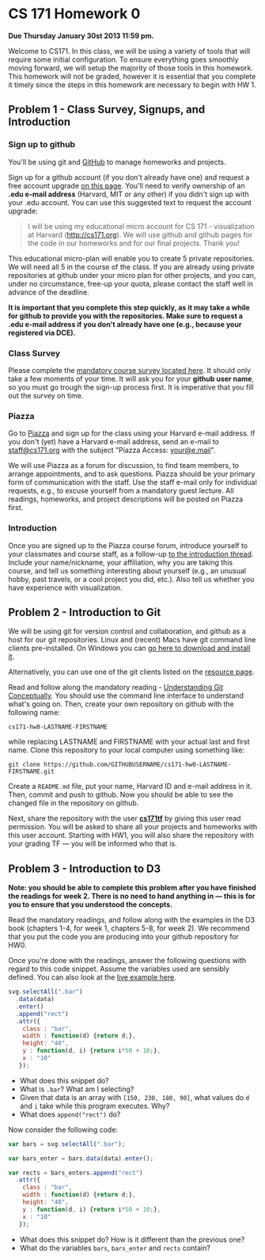 # CS 171 Homework 0

**Due Thursday January 30st 2013 11:59 pm.**

Welcome to CS171.  In this class, we will be using a variety of tools that will require some initial configuration. To ensure everything goes smoothly moving forward, we will setup the majority of those tools in this homework.  This homework will not be graded, however it is essential that you complete it timely since the steps in this homework are necessary to begin with HW 1.

## Problem 1 - Class Survey, Signups, and Introduction

### Sign up to github

You'll be using git and [GitHub](http://github.com) to manage homeworks and projects. 

Sign up for a github account (if you don't already have one) and request a free account upgrade [on this page](https://github.com/edu). You'll need to verify ownership of an **.edu e-mail address** (Harvard, MIT or any other) if you didn't sign up with your .edu account. You can use this suggested text to request the account upgrade:

>I will be using my educational micro account for CS 171 - visualization at Harvard (http://cs171.org). We will use github and github pages for the code in our homeworks and for our final projects. Thank you!

This educational micro-plan will enable you to create 5 private repositories. We will need all 5 in the course of the class. If you are already using private repositories at github under your micro plan for other projects, and you can, under no circumstance, free-up your quota, please contact the staff well in advance of the deadline. 

**It is important that you complete this step quickly, as it may take a while for github to provide you with the repositories. Make sure to request a .edu e-mail address if you don't already have one (e.g., because your registered via DCE).**

### Class Survey
Please complete the [mandatory course survey located here](https://docs.google.com/spreadsheet/viewform?formkey=dDJrMGpiNWMtM2NEdHI4YUdsalJnU3c6MA). It should only take a few moments of your time. It will ask you for your **github user name**, so you must go trough the sign-up process first. It is imperative that you fill out the survey on time.

### Piazza
Go to [Piazza](https://piazza.com/harvard/cs171) and sign up for the class using your Harvard e-mail address. If you don't (yet) have a Harvard e-mail address, send an e-mail to [staff@cs171.org](mailto:staff@cs171.org) with the subject "Piazza Access: your@e.mail".  

We will use Piazza as a forum for discussion, to find team members, to arrange appointments, and to ask questions. Piazza should be your primary form of communication with the staff. Use the staff e-mail only for individual requests, e.g., to excuse yourself from a mandatory guest lecture. All readings, homeworks, and project descriptions will be posted on Piazza first. 

### Introduction

Once you are signed up to the Piazza course forum, introduce yourself to your classmates and course staff, as a follow-up [to the introduction thread](https://piazza.com/class/ho6118hjjnr6u6?cid=7). Include your name/nickname, your affiliation, why you are taking this course, and tell us something interesting about yourself (e.g., an unusual hobby, past travels, or a cool project you did, etc.). Also tell us whether you have experience with visualization. 

## Problem 2 - Introduction to Git

We will be using git for version control and collaboration, and github as a host for our git repositories. Linux and (recent) Macs have git command line clients pre-installed. On Windows you can [go here to download and install it](http://git-scm.com/download).

Alternatively, you can use one of the git clients listed on the [resource page](http://www.cs171.org/#!resources.md#Git_Clients).

Read and follow along the mandatory reading - [Understanding Git Conceptually](http://www.sbf5.com/~cduan/technical/git/git-5.shtml). You should use the command line interface to understand what's going on. Then, create your own repository on github with the following name:

```
cs171-hw0-LASTNAME-FIRSTNAME
```
while replacing LASTNAME and FIRSTNAME with your actual last and first name. Clone this repository to your local computer using something like:

```
git clone https://github.com/GITHUBUSERNAME/cs171-hw0-LASTNAME-FIRSTNAME.git 
```

Create a `README.md` file, put your name, Harvard ID and e-mail address in it. Then, commit and push to github. Now you should be able to see the changed file in the repository on github.

Next, share the repository with the user **[cs171tf](http://github.com/cs171tf)** by giving this user read permission. You will be asked to share all your projects and homeworks with this user account. Starting with HW1, you will also share the repository with your grading TF — you will be informed who that is.

## Problem 3 - Introduction to D3

**Note: you should be able to complete this problem after you have finished the readings for week 2. There is no need to hand anything in — this is for you to ensure that you understood the concepts.**

Read the mandatory readings, and follow along with the examples in the D3 book (chapters 1-4, for week 1, chapters 5-8, for week 2). We recommend that you put the code you are producing into your github repository for HW0. 

Once you're done with the readings, answer the following questions with regard to this code snippet. Assume the variables used are sensibly defined. You can also look at the [live example here](http://bl.ocks.org/alexsb/8565055).

```javascript
svg.selectAll(".bar")
  .data(data)
  .enter()
  .append("rect")
  .attr({
    class : "bar",
    width : function(d) {return d;},
    height: "40",
    y : function(d, i) {return i*50 + 10;},
    x : "10"
   });
```

 * What does this snippet do?
 * What is `.bar`? What am I selecting?
 * Given that data is an array with `[150, 230, 180, 90]`, what values do `d` and `i` take while this program executes. Why?
 * What does `append("rect")` do?

Now consider the following code:

```javascript
var bars = svg.selectAll(".bar");

var bars_enter = bars.data(data).enter();

var rects = bars_enters.append("rect")
  .attr({
    class : "bar",
    width : function(d) {return d;},
    height: "40",
    y : function(d, i) {return i*50 + 10;},
    x : "10"
   });
```

 * What does this snippet do? How is it different than the previous one?
 * What do the variables `bars`, `bars_enter` and `rects` contain?
